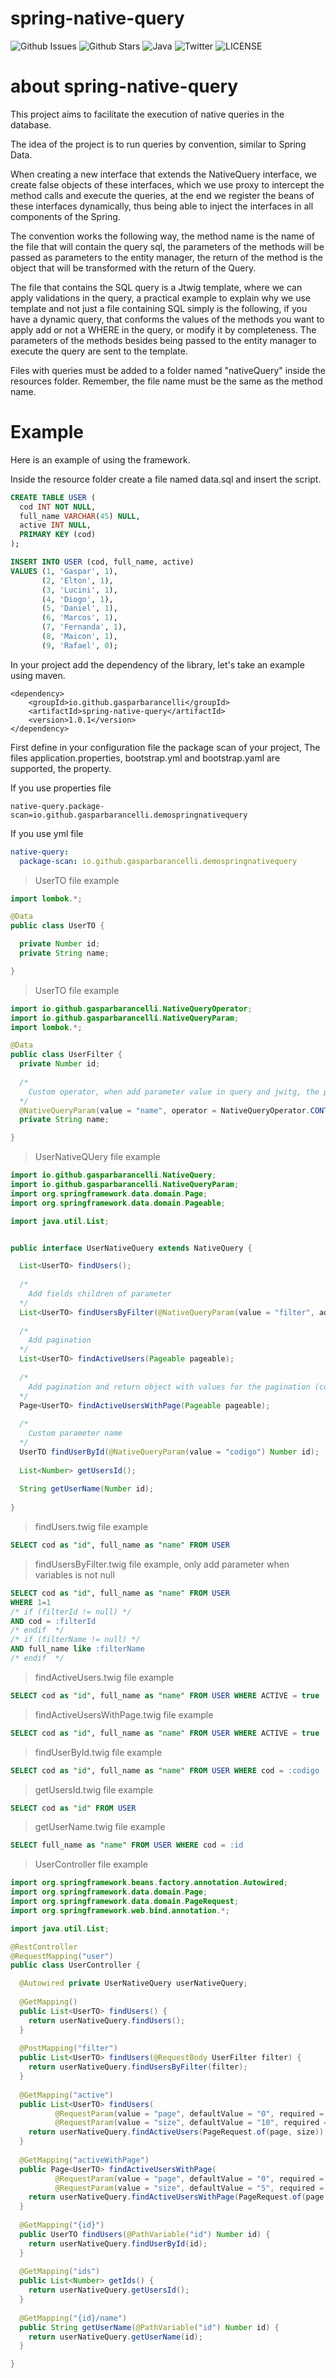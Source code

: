 # spring-native-query
![Github Issues](https://img.shields.io/github/issues/gasparbarancelli/spring-native-query.svg) ![Github Stars](https://img.shields.io/github/stars/gasparbarancelli/spring-native-query.svg) ![Java](https://img.shields.io/badge/java-100%25-brightgreen.svg) ![Twitter](https://img.shields.io/twitter/url/https/github.com%2Fgasparbarancelli%2Fspring-native-query.svg) ![LICENSE](https://img.shields.io/badge/license-MIT-blue.svg)

# about spring-native-query

This project aims to facilitate the execution of native queries in the database.

The idea of ​​the project is to run queries by convention, similar to Spring Data.

When creating a new interface that extends the NativeQuery interface, we create false objects of these interfaces, which we use proxy to intercept the method calls and execute the queries, at the end we register the beans of these interfaces dynamically, thus being able to inject the interfaces in all components of the Spring.

The convention works the following way, the method name is the name of the file that will contain the query sql, the parameters of the methods will be passed as parameters to the entity manager, the return of the method is the object that will be transformed with the return of the Query.

The file that contains the SQL query is a Jtwig template, where we can apply validations in the query, a practical example to explain why we use template and not just a file containing SQL simply is the following, if you have a dynamic query, that conforms the values ​​of the methods you want to apply add or not a WHERE in the query, or modify it by completeness. The parameters of the methods besides being passed to the entity manager to execute the query are sent to the template.

Files with queries must be added to a folder named "nativeQuery" inside the resources folder. Remember, the file name must be the same as the method name.

# Example

Here is an example of using the framework.

Inside the resource folder create a file named data.sql and insert the script.
```sql
CREATE TABLE USER (
  cod INT NOT NULL,
  full_name VARCHAR(45) NULL,
  active INT NULL,
  PRIMARY KEY (cod)
);

INSERT INTO USER (cod, full_name, active)
VALUES (1, 'Gaspar', 1),
       (2, 'Elton', 1),
       (3, 'Lucini', 1),
       (4, 'Diogo', 1),
       (5, 'Daniel', 1),
       (6, 'Marcos', 1),
       (7, 'Fernanda', 1),
       (8, 'Maicon', 1),
       (9, 'Rafael', 0);
```

In your project add the dependency of the library, let's take an example using maven.
```
<dependency>
    <groupId>io.github.gasparbarancelli</groupId>
    <artifactId>spring-native-query</artifactId>
    <version>1.0.1</version>
</dependency>
```    

First define in your configuration file the package scan of your project, The files application.properties, bootstrap.yml and bootstrap.yaml are supported, the property.

If you use properties file
``` properties
native-query.package-scan=io.github.gasparbarancelli.demospringnativequery
```
If you use yml file
``` yml
native-query:
  package-scan: io.github.gasparbarancelli.demospringnativequery
```

> UserTO file example
```java
import lombok.*;

@Data
public class UserTO {

  private Number id;
  private String name;

}
```

> UserTO file example
```java
import io.github.gasparbarancelli.NativeQueryOperator;
import io.github.gasparbarancelli.NativeQueryParam;
import lombok.*;

@Data
public class UserFilter {
  private Number id;
  
  /*
    Custom operator, when add parameter value in query and jwitg, the paramter is transformed
  */
  @NativeQueryParam(value = "name", operator = NativeQueryOperator.CONTAINING)
  private String name;

}
```

> UserNativeQUery file example
```java
import io.github.gasparbarancelli.NativeQuery;
import io.github.gasparbarancelli.NativeQueryParam;
import org.springframework.data.domain.Page;
import org.springframework.data.domain.Pageable;

import java.util.List;


public interface UserNativeQuery extends NativeQuery {

  List<UserTO> findUsers();
  
  /*
    Add fields children of parameter
  */
  List<UserTO> findUsersByFilter(@NativeQueryParam(value = "filter", addChildren = true) UserFilter filter);
  
  /*
    Add pagination
  */
  List<UserTO> findActiveUsers(Pageable pageable);
  
  /*
    Add pagination and return object with values for the pagination (count, page, size)
  */
  Page<UserTO> findActiveUsersWithPage(Pageable pageable);
  
  /*
    Custom parameter name
  */
  UserTO findUserById(@NativeQueryParam(value = "codigo") Number id);
  
  List<Number> getUsersId();
  
  String getUserName(Number id);
  
}
```

> findUsers.twig file example
```sql
SELECT cod as "id", full_name as "name" FROM USER
```

> findUsersByFilter.twig file example, only add parameter when variables is not null
```sql
SELECT cod as "id", full_name as "name" FROM USER
WHERE 1=1
/* if (filterId != null) */
AND cod = :filterId
/* endif  */
/* if (filterName != null) */
AND full_name like :filterName
/* endif  */
```

> findActiveUsers.twig file example
```sql
SELECT cod as "id", full_name as "name" FROM USER WHERE ACTIVE = true
```

> findActiveUsersWithPage.twig file example
```sql
SELECT cod as "id", full_name as "name" FROM USER WHERE ACTIVE = true
```

> findUserById.twig file example
```sql
SELECT cod as "id", full_name as "name" FROM USER WHERE cod = :codigo
```

> getUsersId.twig file example
```sql
SELECT cod as "id" FROM USER
```

> getUserName.twig file example
```sql
SELECT full_name as "name" FROM USER WHERE cod = :id
```

> UserController file example
```java
import org.springframework.beans.factory.annotation.Autowired;
import org.springframework.data.domain.Page;
import org.springframework.data.domain.PageRequest;
import org.springframework.web.bind.annotation.*;

import java.util.List;

@RestController
@RequestMapping("user")
public class UserController {

  @Autowired private UserNativeQuery userNativeQuery;
  
  @GetMapping()
  public List<UserTO> findUsers() {
    return userNativeQuery.findUsers();
  }
  
  @PostMapping("filter")
  public List<UserTO> findUsers(@RequestBody UserFilter filter) {
    return userNativeQuery.findUsersByFilter(filter);
  }
  
  @GetMapping("active")
  public List<UserTO> findUsers(
          @RequestParam(value = "page", defaultValue = "0", required = false) int page,
          @RequestParam(value = "size", defaultValue = "10", required = false) int size) {
    return userNativeQuery.findActiveUsers(PageRequest.of(page, size));
  }
  
  @GetMapping("activeWithPage")
  public Page<UserTO> findActiveUsersWithPage(
          @RequestParam(value = "page", defaultValue = "0", required = false) int page,
          @RequestParam(value = "size", defaultValue = "5", required = false) int size) {
    return userNativeQuery.findActiveUsersWithPage(PageRequest.of(page, size));
  }
  
  @GetMapping("{id}")
  public UserTO findUsers(@PathVariable("id") Number id) {
    return userNativeQuery.findUserById(id);
  }
  
  @GetMapping("ids")
  public List<Number> getIds() {
    return userNativeQuery.getUsersId();
  }
  
  @GetMapping("{id}/name")
  public String getUserName(@PathVariable("id") Number id) {
    return userNativeQuery.getUserName(id);
  }

}
```
